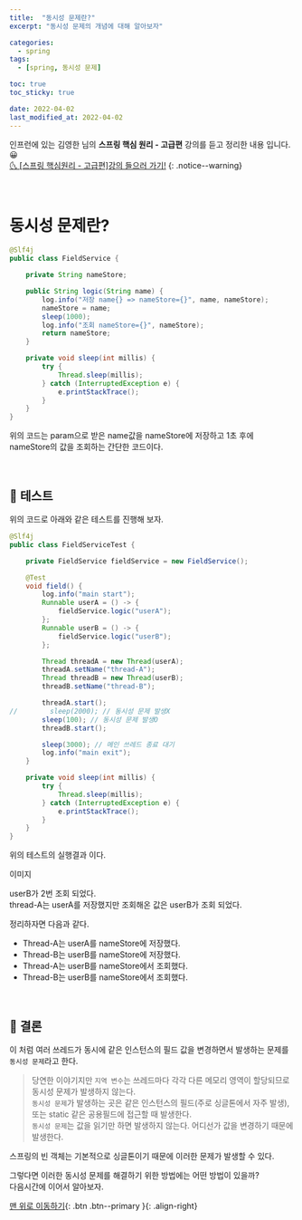 ```yaml
---
title:  "동시성 문제란?" 
excerpt: "동시성 문제의 개념에 대해 알아보자"

categories:
  - spring
tags:
  - [spring, 동시성 문제]

toc: true
toc_sticky: true

date: 2022-04-02
last_modified_at: 2022-04-02
---
```


인프런에 있는 김영한 님의 **스프링 핵심 원리 - 고급편** 강의를 듣고 정리한 내용 입니다. 😀    
[🌜 [스프링 핵심원리 - 고급편]강의 들으러 가기!](https://www.inflearn.com/course/%EC%8A%A4%ED%94%84%EB%A7%81-%ED%95%B5%EC%8B%AC-%EC%9B%90%EB%A6%AC-%EA%B3%A0%EA%B8%89%ED%8E%B8/dashboard)
{: .notice--warning}

<br>

# 동시성 문제란?

```java
@Slf4j
public class FieldService {

    private String nameStore;

    public String logic(String name) {
        log.info("저장 name{} => nameStore={}", name, nameStore);
        nameStore = name;
        sleep(1000);
        log.info("조회 nameStore={}", nameStore);
        return nameStore;
    }

    private void sleep(int millis) {
        try {
            Thread.sleep(millis);
        } catch (InterruptedException e) {
            e.printStackTrace();
        }
    }
}
```
위의 코드는 param으로 받은 name값을 nameStore에 저장하고 1초 후에 nameStore의 값을 조회하는 간단한 코드이다.  

<br>

## 🔔 테스트
위의 코드로 아래와 같은 테스트를 진행해 보자.

```java
@Slf4j
public class FieldServiceTest {

    private FieldService fieldService = new FieldService();

    @Test
    void field() {
        log.info("main start");
        Runnable userA = () -> {
            fieldService.logic("userA");
        };
        Runnable userB = () -> {
            fieldService.logic("userB");
        };

        Thread threadA = new Thread(userA);
        threadA.setName("thread-A");
        Thread threadB = new Thread(userB);
        threadB.setName("thread-B");

        threadA.start();
//        sleep(2000); // 동시성 문제 발생X
        sleep(100); // 동시성 문제 발생O
        threadB.start();

        sleep(3000); // 메인 쓰레드 종료 대기
        log.info("main exit");
    }

    private void sleep(int millis) {
        try {
            Thread.sleep(millis);
        } catch (InterruptedException e) {
            e.printStackTrace();
        }
    }
}
```

위의 테스트의 실행결과 이다.  

이미지  

userB가 2번 조회 되었다.  
thread-A는 userA를 저장했지만 조회해온 값은 userB가 조회 되었다.

정리하자면 다음과 같다.
* Thread-A는 userA를 nameStore에 저장했다.  
* Thread-B는 userB를 nameStore에 저장했다.
* Thread-A는 userB를 nameStore에서 조회했다.
* Thread-B는 userB를 nameStore에서 조회했다.

<br>

##  🔔 결론
이 처럼 여러 쓰레드가 동시에 같은 인스턴스의 필드 값을 변경하면서 발생하는 문제를 `동시성 문제`라고 한다. 

>당연한 이야기지만 `지역 변수`는 쓰레드마다 각각 다른 메모리 영역이 할당되므로 동시성 문제가 발생하지 않는다.  
`동시성 문제`가 발생하는 곳은 같은 인스턴스의 필드(주로 싱글톤에서 자주 발생), 또는 static 같은 공용필드에 접근할 때 발생한다.   
`동시성 문제`는 값을 읽기만 하면 발생하지 않는다. 어디선가 값을 변경하기 때문에 발생한다.

스프링의 빈 객체는 기본적으로 싱글톤이기 때문에 이러한 문제가 발생할 수 있다.

그렇다면 이러한 동시성 문제를 해결하기 위한 방법에는 어떤 방법이 있을까?  
다음시간에 이어서 알아보자.


[맨 위로 이동하기](#){: .btn .btn--primary }{: .align-right}
<br>